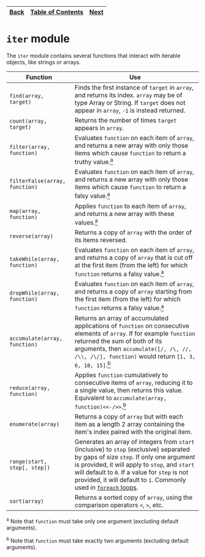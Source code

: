 [Back](14stdcollections.md) | [Table of Contents](tableofcontents.md) | [Next](16stdmath.md)
---                         | ---                                     | ---

# `iter` module

The `iter` module contains several functions that interact with iterable objects, like strings or arrays.

Function                       | Use
---                            | ---
`find(array, target)`          | Finds the first instance of `target` in `array`, and returns its index. `array` may be of type Array or String. If `target` does not appear in `array`, `-1` is instead returned.
`count(array, target)`         | Returns the number of times `target` appears in `array`.
`filter(array, function)`      | Evaluates `function` on each item of `array`, and returns a new array with only those items which cause `function` to return a truthy value.[<sup>a</sup>](#note-a)
`filterFalse(array, function)` | Evaluates `function` on each item of `array`, and returns a new array with only those items which cause `function` to return a falsy value.[<sup>a</sup>](#note-a)
`map(array, function)`         | Applies `function` to each item of `array`, and returns a new array with these values.[<sup>a</sup>](#note-a)
`reverse(array)`               | Returns a copy of `array` with the order of its items reversed.
`takeWhile(array, function)`   | Evaluates `function` on each item of `array`, and returns a copy of `array` that is cut off at the first item (from the left) for which `function` returns a falsy value.[<sup>a</sup>](#note-a)
`dropWhile(array, function)`   | Evaluates `function` on each item of `array`, and returns a copy of `array` starting from the first item (from the left) for which `function` returns a falsy value.[<sup>a</sup>](#note-a)
`accumulate(array, function)`  | Returns an array of accumulated applications of `function` on consecutive elements of `array`. If for example `function` returned the sum of both of its arguments, then `accumulate([/, /\, //, /\\, /\/], function)` would return `[1, 3, 6, 10, 15]`.[<sup>b</sup>](#note-b)
`reduce(array, function)`      | Applies `function` cumulatively to consecutive items of `array`, reducing it to a single value, then returns this value. Equivalent to `accumulate(array, function)<<-/>>`.[<sup>b</sup>](#note-b)
`enumerate(array)`             | Returns a copy of `array` but with each item as a length 2 array containing the item's index paired with the original item.
`range(start, stop[, step])`   | Generates an array of integers from `start` (inclusive) to `stop` (exclusive) separated by gaps of size `step`. If only one argument is provided, it will apply to `stop`, and `start` will default to `0`. If a value for `step` is not provided, it will default to `1`. Commonly used in [`foreach` loops](09controlflow.md#foreach-loop).
`sort(array)`                  | Returns a sorted copy of `array`, using the comparison operators `<`, `>`, etc.

<sup id="note-a">a</sup> Note that `function` must take only one argument (excluding default arguments).

<sup id="note-b">b</sup> Note that `function` must take exactly two arguments (excluding default arguments).